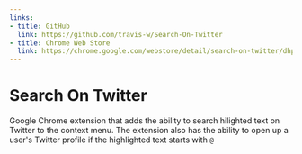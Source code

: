 ```yaml
---
links:
- title: GitHub
  link: https://github.com/travis-w/Search-On-Twitter
- title: Chrome Web Store
  link: https://chrome.google.com/webstore/detail/search-on-twitter/dhpmpdpphfgejncefefmdhklfbliefkm
---
```

# Search On Twitter

<!-- summary -->
Google Chrome extension that adds the ability to search hilighted text on Twitter to the context menu. The extension also has the ability to open up a user's Twitter profile if the highlighted text starts with `@`
<!-- /summary -->